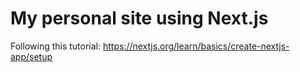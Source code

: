 # My personal site using Next.js

Following this tutorial: https://nextjs.org/learn/basics/create-nextjs-app/setup